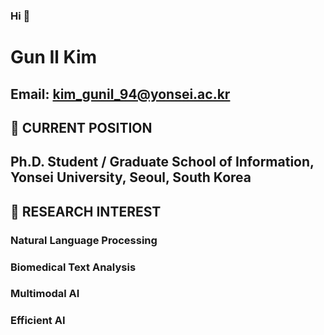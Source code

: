 ### Hi 👋
# Gun Il Kim
## Email: kim_gunil_94@yonsei.ac.kr    

## 🔭 CURRENT POSITION
## Ph.D. Student / Graduate School of Information, Yonsei University, Seoul, South Korea

## 🌱 RESEARCH INTEREST
###	Natural Language Processing
###	Biomedical Text Analysis
###	Multimodal AI
###	Efficient AI

<!--
**lurker18/lurker18** is a ✨ _special_ ✨ repository because its `README.md` (this file) appears on your GitHub profile.

Here are some ideas to get you started:

- 🔭 I’m currently working on ...
- 🌱 I’m currently learning ...
- 👯 I’m looking to collaborate on ...
- 🤔 I’m looking for help with ...
- 💬 Ask me about ...
- 📫 How to reach me: ...
- 😄 Pronouns: ...
- ⚡ Fun fact: ...
-->
